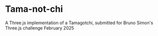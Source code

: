 # Tama-not-chi

A Three.js implementation of a Tamagotchi, submitted for Bruno Simon's Three.js challenge February 2025

